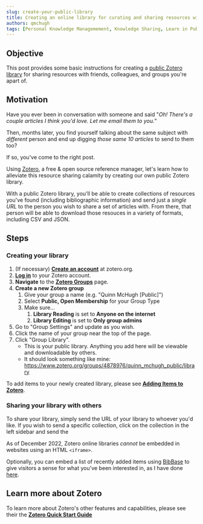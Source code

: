 ```yaml
---
slug: create-your-public-library
title: Creating an online library for curating and sharing resources with others in your life
authors: qmchugh
tags: [Personal Knowledge Managemement, Knowledge Sharing, Learn in Public]
---
```


## Objective
This post provides some basic instructions for creating a [public Zotero library](../pages/library) for sharing resources with friends, colleagues, and groups you're apart of.

## Motivation
Have you ever been in conversation with someone and said "*Oh! There's a couple articles I think you'd love. Let me email them to you.*"

Then, months later, you find yourself talking about the same subject with *different* person and end up digging *those same 10 articles* to send to them too?

If so, you've come to the right post.

Using [Zotero](https://www.zotero.org/), a free & open source reference manager, let's learn how to alleviate this resource sharing calamity by creating our own public Zotero library. 

With a public Zotero library, you'll be able to create collections of resources you've found (including bibliographic information) and send just a *single URL* to the person you wish to share a set of articles with. From there, that person will be able to download those resouces in a variety of formats, including CSV and JSON.

## Steps

### Creating your library
1. (If necessary) **[Create an account](https://www.zotero.org/user/register/)** at zotero.org.
2. **[Log in](https://www.zotero.org/user/login/)** to your Zotero account.
3. **Navigate** to the **[Zotero Groups](https://www.zotero.org/groups/)** page.
4. **Create a new Zotero group**
   1. Give your group a name (e.g. "Quinn McHugh [Public]")
   2. Select **Public, Open Membership** for your Group Type
   3. Make sure...
      1.  **Library Reading** is set to **Anyone on the internet**
      2.  **Library Editing** is set to **Only group admins**
5.  Go to "Group Settings" and update as you wish.
6.  Click the name of your group near the top of the page.
7.  Click "Group Library".
    - This is your public library. Anything you add here will be viewable and downloadable by others.
    - It should look something like mine: https://www.zotero.org/groups/4878976/quinn_mchugh_public/library

To add items to your newly created library, please see **[Adding Items to Zotero](https://www.zotero.org/support/adding_items_to_zotero)**.

### Sharing your library with others
To share your library, simply send the URL of your library to whoever you'd like. If you wish to send a specific collection, click on the collection in the left sidebar and send the 

As of December 2022, Zotero online libraries *cannot* be embedded in websites using an HTML `<iframe>`.

Optionally, you can embed a list of recently added items using [BibBase](https://bibbase.org/) to give visitors a sense for what you've been interested in, as I have done [here](../library).

## Learn more about Zotero
To learn more about Zotero's other features and capabilities, please see their the **[Zotero Quick Start Guide](https://www.zotero.org/support/quick_start_guide)**